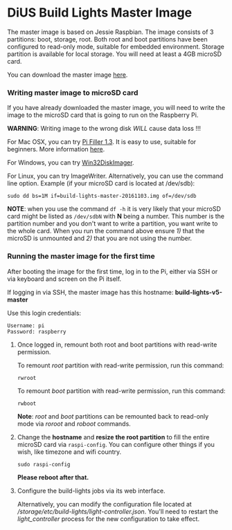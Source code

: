 DiUS Build Lights Master Image
==============================

The master image is based on Jessie Raspbian. The image consists of 3 partitions: boot, storage, root. Both root and boot partitions have been configured to read-only mode, suitable for embedded environment. Storage partition is available for local storage. You will need at least a 4GB microSD card.

You can download the master image [here](https://s3-ap-southeast-2.amazonaws.com/dius-build-lights-assets/build-lights-master-20161122.zip).


### Writing master image to microSD card

If you have already downloaded the master image, you will need to write the image to the microSD card that is going to run on the Raspberry Pi.

**WARNING**: Writing image to the wrong disk _WILL_ cause data loss !!!

For Mac OSX, you can try [Pi Filler 1.3](http://ivanx.com/raspberrypi/files/PiFiller.zip). It is easy to use, suitable for beginners. More information [here](http://ivanx.com/raspberrypi/).

For Windows, you can try [Win32DiskImager](http://sourceforge.net/projects/win32diskimager).

For Linux, you can try ImageWriter. Alternatively, you can use the command line option. Example (if your microSD card is located at /dev/sdb):

```
sudo dd bs=1M if=build-lights-master-20161103.img of=/dev/sdb
```

**NOTE**: when you use the command `df -h` it is very likely that your microSD card might be listed as `/dev/sdbN` with **N** being a number. This number is the partition number and you don't want to write a partition, you want write to the whole card. When you run the command above ensure *1)* that the microSD is unmounted and *2)* that you are not using the number.

### Running the master image for the first time

After booting the image for the first time, log in to the Pi, either via SSH or via keyboard and screen on the Pi itself.

If logging in via SSH, the master image has this hostname: **build-lights-v5-master**


Use this login credentials:
```
Username: pi
Password: raspberry
```

1. Once logged in, remount both root and boot partitions with read-write permission.

   To remount *root* partition with read-write permission, run this command:
   ```
   rwroot
   ```

   To remount *boot* partition with read-write permission, run this command:
   ```
   rwboot
   ```

   **Note**: *root* and *boot* partitions can be remounted back to read-only mode via *roroot* and *roboot* commands.


2. Change the **hostname** and **resize the root partition** to fill the entire microSD card via `raspi-config`. You can configure other things if you wish, like timezone and wifi country.

   ```
   sudo raspi-config
   ```

   **Please reboot after that.**


3. Configure the build-lights jobs via its web interface.

   Alternatively, you can modify the configuration file located at */storage/etc/build-lights/light-controller.json*. You'll need to restart the *light_controller* process for the new configuration to take effect.
